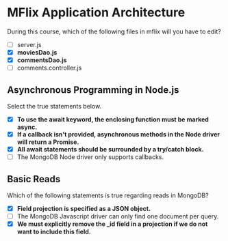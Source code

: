 # MFlix Application Architecture

During this course, which of the following files in mflix will you have to edit?

- [ ] server.js
- [x] **moviesDao.js**
- [x] **commentsDao.js**
- [ ] comments.controller.js

## Asynchronous Programming in Node.js

Select the true statements below.


- [x] **To use the await keyword, the enclosing function must be marked async.**
- [x] **If a callback isn't provided, asynchronous methods in the Node driver will return a Promise.**
- [x] **All await statements should be surrounded by a try/catch block.**
- [ ] The MongoDB Node driver only supports callbacks.

## Basic Reads

Which of the following statements is true regarding reads in MongoDB?


- [x] **Field projection is specified as a JSON object.**
- [ ] The MongoDB Javascript driver can only find one document per query.
- [x] **We must explicitly remove the _id field in a projection if we do not want to include this field.**
